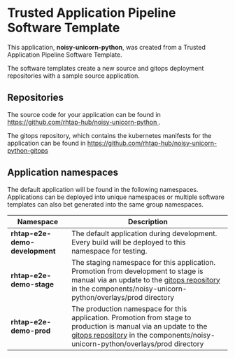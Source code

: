 # Trusted Application Pipeline Software Template

This application, **noisy-unicorn-python**, was created from a Trusted Application Pipeline Software Template.

The software templates create a new source and gitops deployment repositories with a sample source application. 

## Repositories

The source code for your application can be found in [https://github.com/rhtap-hub/noisy-unicorn-python ](https://github.com/rhtap-hub/noisy-unicorn-python ).
 
The gitops repository, which contains the kubernetes manifests for the application can be found in 
[https://github.com/rhtap-hub/noisy-unicorn-python-gitops ](https://github.com/rhtap-hub/noisy-unicorn-python-gitops ) 

## Application namespaces 

The default application will be found in the following namespaces. Applications can be deployed into unique namespaces or multiple software templates can also bet generated into the same group namespaces.  

|  Namespace   |  Description   |  
| -------- | -------- |   
| **rhtap-e2e-demo-development** | The default application during development. Every build will be deployed to this namespace for testing. | 
| **rhtap-e2e-demo-stage** | The staging namespace for this application. Promotion from development to stage is manual via an update to the [gitops repository](https://github.com/rhtap-hub/noisy-unicorn-python-gitops ) in the components/noisy-unicorn-python/overlays/prod directory |  
| **rhtap-e2e-demo-prod** | The production namespace for this application. Promotion from stage to production is manual via an update to the [gitops repository](https://github.com/rhtap-hub/noisy-unicorn-python-gitops ) in the components/noisy-unicorn-python/overlays/prod directory | 